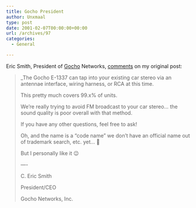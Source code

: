 ```yaml
---
title: Gocho President
author: Unxmaal
type: post
date: 2001-02-07T00:00:00+00:00
url: /archives/97
categories:
  - General

---
```

Eric Smith, President of [Gocho][1] Networks, <A HREF="http://unxmaal.com/archives/00000091.htm#comments">comments</A> on my original post:

> _The Gocho E-1337 can tap into your existing car stereo via an antennae interface, wiring harness, or RCA at this time.</p> 
> 
> This pretty much covers 99.x% of units. 
> 
> We&#8217;re really trying to avoid FM broadcast to your car stereo&#8230; the sound quality is poor overall with that method.
> 
> If you have any other questions, feel free to ask!
> 
> Oh, and the name is a &#8220;code name&#8221; we don&#8217;t have an official name out of trademark search, etc. yet&#8230; 🙂
> 
> But I personally like it 😉
> 
> &#8212;-
> 
> C. Eric Smith
> 
> President/CEO
> 
> Gocho Networks, Inc.</i></blockquote>

 [1]: http://www.gocho.com